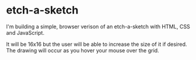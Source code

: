 # etch-a-sketch

I'm building a simple, browser verison of an etch-a-sketch with HTML, CSS and JavaScript.

It will be 16x16 but the user will be able to increase the size of it if desired. The drawing will occur as you hover your mouse over the grid.